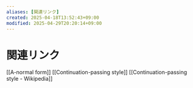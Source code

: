 ```yaml
---
aliases: [関連リンク]
created: 2025-04-18T13:52:43+09:00
modified: 2025-04-29T20:20:14+09:00
---
```


# 関連リンク

[[A-normal form]]
[[Continuation-passing style]]
[[Continuation-passing style - Wikipedia]]